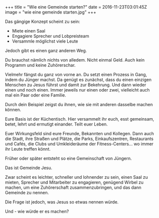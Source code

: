 +++
title = "Wie eine Gemeinde starten?"
date = 2016-11-23T03:01:45Z
image = "wie eine gemeinde starten.jpg"
+++


Das gängige Konzept scheint zu sein:

- Miete einen Saal
- Engagiere Sprecher und Lobpreisteam
- Versammle möglichst viele Leute

Jedoch gibt es einen ganz anderen Weg.

Du brauchst nämlich nichts von alledem. Nicht einmal Geld. Auch kein Programm und keine Zuhörerschar.

Vielmehr fängst du ganz von vorne an. Du setzt einen Prozess in Gang, indem du Jünger machst. Da genügt es 
zunächst, dass du einen einzigen Menschen zu Jesus führst und damit zur Bekehrung. Und dann wieder einen und noch einen. Immer jeweils nur einen oder zwei, vielleicht auch mal ein Paar oder eine Familie.

Durch dein Beispiel zeigst du ihnen, wie sie mit anderen dasselbe machen können.

Eure Basis ist der Küchentisch. Hier versammelt ihr euch, esst gemeinsam, betet, lehrt und ermutigt einander. 
Teilt euer Leben.

Euer Wirkungsfeld sind eure Freunde, Bekannten und Kollegen. Dann auch die Stadt, ihre Straßen und Plätze, die Parks,
Einkaufszentren, Restaurants und Cafés, die Clubs und Umkleideräume der Fitness-Centers… wo immer ihr Leute treffen 
könnt.

Früher oder später entsteht so eine Gemeinschaft von Jüngern.

Das ist Gemeinde Jesu.

Zwar scheint es leichter, schneller und lohnender zu sein, einen Saal zu mieten, Sprecher und 
Mitarbeiter zu engagieren, genügend Wirbel zu machen, um eine Zuhörerschaft zusammenzubringen, und 
das dann Gemeinde zu nennen.

Die Frage ist jedoch, was Jesus so etwas nennen würde.

Und - wie würde er es machen?